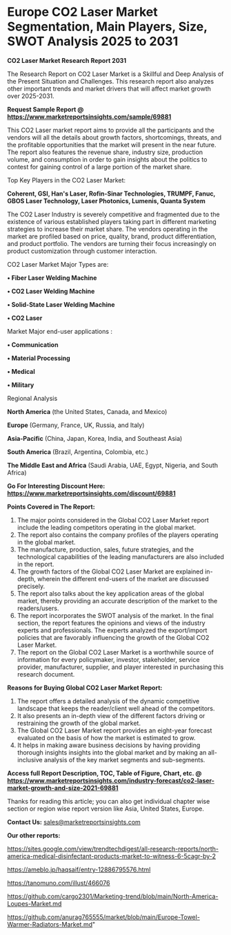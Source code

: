 # Europe CO2 Laser Market Segmentation, Main Players, Size, SWOT Analysis 2025 to 2031

<strong>CO2 Laser Market Research Report 2031</strong>

The Research Report on CO2 Laser Market is a Skillful and Deep Analysis of the Present Situation and Challenges. This research report also analyzes other important trends and market drivers that will affect market growth over 2025-2031.

<strong>Request Sample Report @ <a href=https://www.marketreportsinsights.com/sample/69881>https://www.marketreportsinsights.com/sample/69881</a></strong>

This CO2 Laser market report aims to provide all the participants and the vendors will all the details about growth factors, shortcomings, threats, and the profitable opportunities that the market will present in the near future. The report also features the revenue share, industry size, production volume, and consumption in order to gain insights about the politics to contest for gaining control of a large portion of the market share.

Top Key Players in the CO2 Laser Market:

<strong>Coherent, GSI, Han&#39;s Laser, Rofin-Sinar Technologies, TRUMPF, Fanuc, GBOS Laser Technology, Laser Photonics, Lumenis, Quanta System</strong>

The CO2 Laser Industry is severely competitive and fragmented due to the existence of various established players taking part in different marketing strategies to increase their market share. The vendors operating in the market are profiled based on price, quality, brand, product differentiation, and product portfolio. The vendors are turning their focus increasingly on product customization through customer interaction.

CO2 Laser Market Major Types are:

<strong>• Fiber Laser Welding Machine

• CO2 Laser Welding Machine

• Solid-State Laser Welding Machine

• CO2 Laser</strong>

Market Major end-user applications :

<strong>• Communication

• Material Processing

• Medical

• Military</strong>

Regional Analysis

</u><strong><b>North America</b></strong> (the United States, Canada, and Mexico)

<strong><b>Europe </b></strong>(Germany, France, UK, Russia, and Italy)

<strong><b>Asia-Pacific</b></strong> (China, Japan, Korea, India, and Southeast Asia)

<strong><b>South America</b></strong> (Brazil, Argentina, Colombia, etc.)

<strong><b>The Middle East and Africa</b></strong> (Saudi Arabia, UAE, Egypt, Nigeria, and South Africa)

<strong>Go For Interesting Discount Here: <a href=https://www.marketreportsinsights.com/discount/69881>https://www.marketreportsinsights.com/discount/69881</a></strong>

<strong>Points Covered in The Report:</strong>
<ol>
  <li>The major points considered in the Global CO2 Laser Market report include the leading competitors operating in the global market.</li>
  <li>The report also contains the company profiles of the players operating in the global market.</li>
  <li>The manufacture, production, sales, future strategies, and the technological capabilities of the leading manufacturers are also included in the report.</li>
  <li>The growth factors of the Global CO2 Laser Market are explained in-depth, wherein the different end-users of the market are discussed precisely.</li>
  <li>The report also talks about the key application areas of the global market, thereby providing an accurate description of the market to the readers/users.</li>
  <li>The report incorporates the SWOT analysis of the market. In the final section, the report features the opinions and views of the industry experts and professionals. The experts analyzed the export/import policies that are favorably influencing the growth of the Global CO2 Laser Market.</li>
  <li>The report on the Global CO2 Laser Market is a worthwhile source of information for every policymaker, investor, stakeholder, service provider, manufacturer, supplier, and player interested in purchasing this research document.</li>
</ol>
<strong>Reasons for Buying Global CO2 Laser Market Report:</strong>

<ol>
  <li>The report offers a detailed analysis of the dynamic competitive landscape that keeps the reader/client well ahead of the competitors.</li>
  <li>It also presents an in-depth view of the different factors driving or restraining the growth of the global market.</li>
  <li>The Global CO2 Laser Market report provides an eight-year forecast evaluated on the basis of how the market is estimated to grow.</li>
  <li>It helps in making aware business decisions by having providing thorough insights insights into the global market and by making an all-inclusive analysis of the key market segments and sub-segments.</li>
</ol>
<strong>Access full Report Description, TOC, Table of Figure, Chart, etc. @ <a href=https://www.marketreportsinsights.com/industry-forecast/co2-laser-market-growth-and-size-2021-69881>https://www.marketreportsinsights.com/industry-forecast/co2-laser-market-growth-and-size-2021-69881</a></strong>


Thanks for reading this article; you can also get individual chapter wise section or region wise report version like Asia, United States, Europe.

<strong>Contact Us:</strong>
sales@marketreportsinsights.com

<strong>Our other reports:</strong>

<a href=https://sites.google.com/view/trendtechdigest/all-research-reports/north-america-medical-disinfectant-products-market-to-witness-6-5cagr-by-2>https://sites.google.com/view/trendtechdigest/all-research-reports/north-america-medical-disinfectant-products-market-to-witness-6-5cagr-by-2</a>

<a href=https://ameblo.jp/haqsaif/entry-12886795576.html>https://ameblo.jp/haqsaif/entry-12886795576.html</a>

<a href=https://tanomuno.com/illust/466076>https://tanomuno.com/illust/466076</a>

<a href=https://github.com/cargo2301/Marketing-trend/blob/main/North-America-Loupes-Market.md>https://github.com/cargo2301/Marketing-trend/blob/main/North-America-Loupes-Market.md</a>

<a href=https://github.com/anurag765555/market/blob/main/Europe-Towel-Warmer-Radiators-Market.md>https://github.com/anurag765555/market/blob/main/Europe-Towel-Warmer-Radiators-Market.md</a>"
